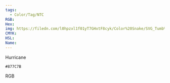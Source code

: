 ```yaml
---
tags:
  - Color/Tag/NTC
RGB:
Hex:
img: https://filedn.com/l0hpzxl1f01yT7GHxtF8cyk/Color%20Snake/SVG_Tumb%20Mass%20No%20Name/877C7B.svg
CMYK:
HSL:
Name:
---
```

Hurricane
```palette
#877C7B
```
RGB

